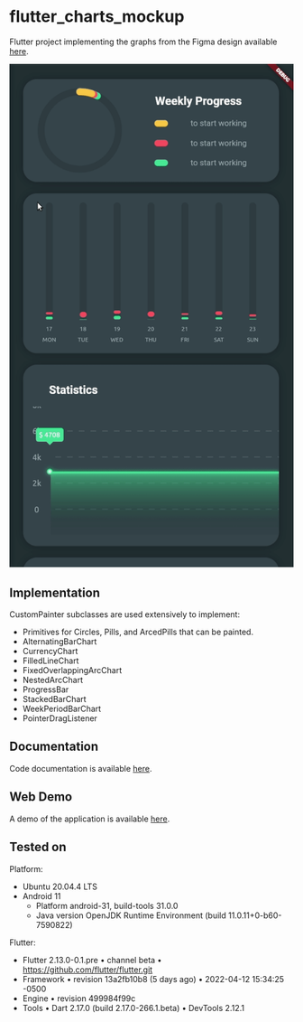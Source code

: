 # flutter_charts_mockup

Flutter project implementing the graphs from the Figma design available [here](https://dribbble.com/shots/10904459-Marvie-iOS-App-UI-Kit-Dark-Theme?ref=uistore.design).

![demo](assets/demo.gif)

## Implementation
CustomPainter subclasses are used extensively to implement:
 - Primitives for Circles, Pills, and ArcedPills that can be painted.
 - AlternatingBarChart
 - CurrencyChart
 - FilledLineChart
 - FixedOverlappingArcChart
 - NestedArcChart
 - ProgressBar
 - StackedBarChart
 - WeekPeriodBarChart
 - PointerDragListener

## Documentation
Code documentation is available [here](https://tyler-conrad.github.io/flutter_charts_mockup/).

## Web Demo
A demo of the application is available [here](docs/demo).

## Tested on
Platform:
 - Ubuntu 20.04.4 LTS
 - Android 11
   - Platform android-31, build-tools 31.0.0
   - Java version OpenJDK Runtime Environment (build 11.0.11+0-b60-7590822) 

Flutter:
 - Flutter 2.13.0-0.1.pre • channel beta • https://github.com/flutter/flutter.git
 - Framework • revision 13a2fb10b8 (5 days ago) • 2022-04-12 15:34:25 -0500
 - Engine • revision 499984f99c
 - Tools • Dart 2.17.0 (build 2.17.0-266.1.beta) • DevTools 2.12.1
